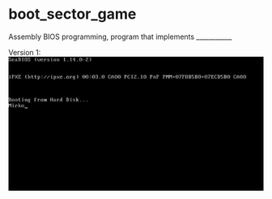 # boot_sector_game
Assembly BIOS programming, program that implements ___________


Version 1:
![Version 1](img/version1.jpg)
